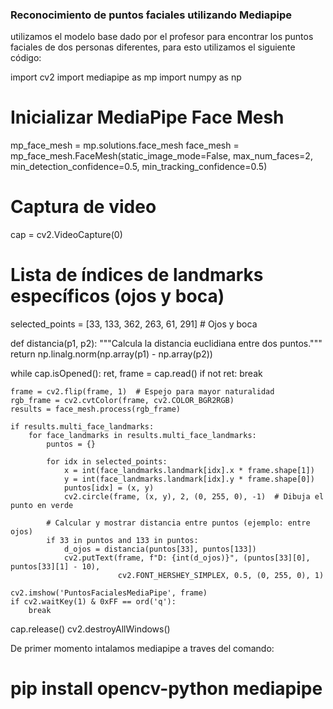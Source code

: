 ### **Reconocimiento de puntos faciales utilizando Mediapipe**

utilizamos el modelo base dado por el profesor para encontrar los puntos faciales de dos personas diferentes, para esto utilizamos el 
siguiente código:

import cv2
import mediapipe as mp
import numpy as np

# Inicializar MediaPipe Face Mesh
mp_face_mesh = mp.solutions.face_mesh
face_mesh = mp_face_mesh.FaceMesh(static_image_mode=False, max_num_faces=2, 
                                  min_detection_confidence=0.5, min_tracking_confidence=0.5)

# Captura de video
cap = cv2.VideoCapture(0)

# Lista de índices de landmarks específicos (ojos y boca)
selected_points = [33, 133, 362, 263, 61, 291]  # Ojos y boca

def distancia(p1, p2):
    """Calcula la distancia euclidiana entre dos puntos."""
    return np.linalg.norm(np.array(p1) - np.array(p2))

while cap.isOpened():
    ret, frame = cap.read()
    if not ret:
        break

    frame = cv2.flip(frame, 1)  # Espejo para mayor naturalidad
    rgb_frame = cv2.cvtColor(frame, cv2.COLOR_BGR2RGB)
    results = face_mesh.process(rgb_frame)

    if results.multi_face_landmarks:
        for face_landmarks in results.multi_face_landmarks:
            puntos = {}
            
            for idx in selected_points:
                x = int(face_landmarks.landmark[idx].x * frame.shape[1])
                y = int(face_landmarks.landmark[idx].y * frame.shape[0])
                puntos[idx] = (x, y)
                cv2.circle(frame, (x, y), 2, (0, 255, 0), -1)  # Dibuja el punto en verde
            
            # Calcular y mostrar distancia entre puntos (ejemplo: entre ojos)
            if 33 in puntos and 133 in puntos:
                d_ojos = distancia(puntos[33], puntos[133])
                cv2.putText(frame, f"D: {int(d_ojos)}", (puntos[33][0], puntos[33][1] - 10), 
                            cv2.FONT_HERSHEY_SIMPLEX, 0.5, (0, 255, 0), 1)

    cv2.imshow('PuntosFacialesMediaPipe', frame)
    if cv2.waitKey(1) & 0xFF == ord('q'):
        break

cap.release()
cv2.destroyAllWindows()


De primer momento intalamos mediapipe a traves del comando:
# pip install opencv-python mediapipe